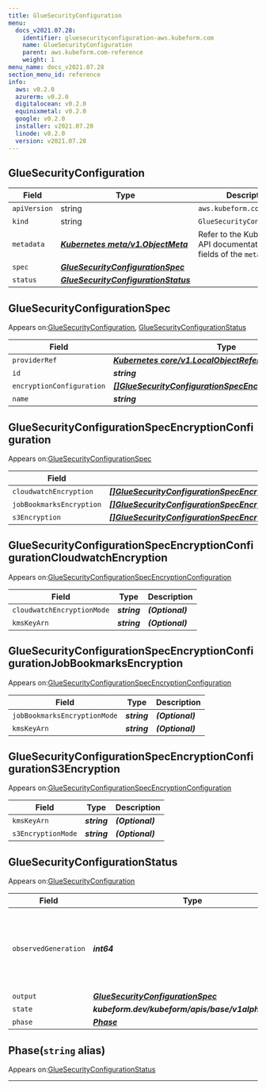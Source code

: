 ```yaml
---
title: GlueSecurityConfiguration
menu:
  docs_v2021.07.28:
    identifier: gluesecurityconfiguration-aws.kubeform.com
    name: GlueSecurityConfiguration
    parent: aws.kubeform.com-reference
    weight: 1
menu_name: docs_v2021.07.28
section_menu_id: reference
info:
  aws: v0.2.0
  azurerm: v0.2.0
  digitalocean: v0.2.0
  equinixmetal: v0.2.0
  google: v0.2.0
  installer: v2021.07.28
  linode: v0.2.0
  version: v2021.07.28
---
```


## GlueSecurityConfiguration
| Field | Type | Description |
| ------ | ----- | ----------- |
| `apiVersion` | string | `aws.kubeform.com/v1alpha1` |
|    `kind` | string | `GlueSecurityConfiguration` |
| `metadata` | ***[Kubernetes meta/v1.ObjectMeta](https://v1-18.docs.kubernetes.io/docs/reference/generated/kubernetes-api/v1.18/#objectmeta-v1-meta)***|Refer to the Kubernetes API documentation for the fields of the `metadata` field.|
| `spec` | ***[GlueSecurityConfigurationSpec](#gluesecurityconfigurationspec)***||
| `status` | ***[GlueSecurityConfigurationStatus](#gluesecurityconfigurationstatus)***||
## GlueSecurityConfigurationSpec

Appears on:[GlueSecurityConfiguration](#gluesecurityconfiguration), [GlueSecurityConfigurationStatus](#gluesecurityconfigurationstatus)

| Field | Type | Description |
| ------ | ----- | ----------- |
| `providerRef` | ***[Kubernetes core/v1.LocalObjectReference](https://v1-18.docs.kubernetes.io/docs/reference/generated/kubernetes-api/v1.18/#localobjectreference-v1-core)***||
| `id` | ***string***||
| `encryptionConfiguration` | ***[[]GlueSecurityConfigurationSpecEncryptionConfiguration](#gluesecurityconfigurationspecencryptionconfiguration)***||
| `name` | ***string***||
## GlueSecurityConfigurationSpecEncryptionConfiguration

Appears on:[GlueSecurityConfigurationSpec](#gluesecurityconfigurationspec)

| Field | Type | Description |
| ------ | ----- | ----------- |
| `cloudwatchEncryption` | ***[[]GlueSecurityConfigurationSpecEncryptionConfigurationCloudwatchEncryption](#gluesecurityconfigurationspecencryptionconfigurationcloudwatchencryption)***||
| `jobBookmarksEncryption` | ***[[]GlueSecurityConfigurationSpecEncryptionConfigurationJobBookmarksEncryption](#gluesecurityconfigurationspecencryptionconfigurationjobbookmarksencryption)***||
| `s3Encryption` | ***[[]GlueSecurityConfigurationSpecEncryptionConfigurationS3Encryption](#gluesecurityconfigurationspecencryptionconfigurations3encryption)***||
## GlueSecurityConfigurationSpecEncryptionConfigurationCloudwatchEncryption

Appears on:[GlueSecurityConfigurationSpecEncryptionConfiguration](#gluesecurityconfigurationspecencryptionconfiguration)

| Field | Type | Description |
| ------ | ----- | ----------- |
| `cloudwatchEncryptionMode` | ***string***| ***(Optional)*** |
| `kmsKeyArn` | ***string***| ***(Optional)*** |
## GlueSecurityConfigurationSpecEncryptionConfigurationJobBookmarksEncryption

Appears on:[GlueSecurityConfigurationSpecEncryptionConfiguration](#gluesecurityconfigurationspecencryptionconfiguration)

| Field | Type | Description |
| ------ | ----- | ----------- |
| `jobBookmarksEncryptionMode` | ***string***| ***(Optional)*** |
| `kmsKeyArn` | ***string***| ***(Optional)*** |
## GlueSecurityConfigurationSpecEncryptionConfigurationS3Encryption

Appears on:[GlueSecurityConfigurationSpecEncryptionConfiguration](#gluesecurityconfigurationspecencryptionconfiguration)

| Field | Type | Description |
| ------ | ----- | ----------- |
| `kmsKeyArn` | ***string***| ***(Optional)*** |
| `s3EncryptionMode` | ***string***| ***(Optional)*** |
## GlueSecurityConfigurationStatus

Appears on:[GlueSecurityConfiguration](#gluesecurityconfiguration)

| Field | Type | Description |
| ------ | ----- | ----------- |
| `observedGeneration` | ***int64***| ***(Optional)*** Resource generation, which is updated on mutation by the API Server.|
| `output` | ***[GlueSecurityConfigurationSpec](#gluesecurityconfigurationspec)***| ***(Optional)*** |
| `state` | ***kubeform.dev/kubeform/apis/base/v1alpha1.State***| ***(Optional)*** |
| `phase` | ***[Phase](#phase)***| ***(Optional)*** |
## Phase(`string` alias)

Appears on:[GlueSecurityConfigurationStatus](#gluesecurityconfigurationstatus)

---
